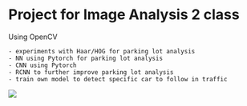 # Project for Image Analysis 2 class

Using OpenCV

	- experiments with Haar/HOG for parking lot analysis
	- NN using Pytorch for parking lot analysis
	- CNN using Pytorch
	- RCNN to further improve parking lot analysis
	- train own model to detect specific car to follow in traffic

![](Animation.gif)
